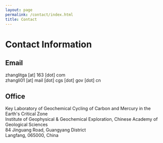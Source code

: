 ```yaml
---
layout: page
permalink: /contact/index.html
title: Contact
---
```


# Contact Information

## Email
zhanglitga [at] 163 [dot] com \
zhangli01 [at] mail [dot] cgs [dot] gov [dot] cn

## Office
Key Laboratory of Geochemical Cycling of Carbon and Mercury in the Earth's Critical Zone\
Institute of Geophysical & Geochemical Exploration, Chinese Academy of Geological Sciences\
84 Jinguang Road, Guangyang District\
Langfang, 065000, China








